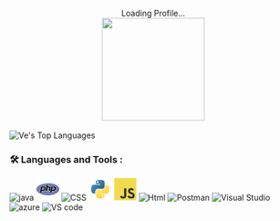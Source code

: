 <p align="center"> Loading Profile... <br>
<img src="https://i.gifer.com/origin/6a/6a2dfb96f278692f0900cc08975efe0e_w200.gif" width="180" height="180" /></a> 
</p>
<img alt="Ve's Top Languages" src="https://github-readme-stats.vercel.app/api/top-langs?username=vetate&langs_count=4&layout=compact&theme=react&bg_color=1F222E&title_color=68C3D4&icon_color=F8D866&border_color=1F222E" height="198px"/>
<p align="center"> 
   <h3>🛠 Languages and Tools :</h3>
   <p align="left">
      <img src="https://www.vectorlogo.zone/logos/java/java-icon.svg" alt="java" width="40" height="40"/> 
      <img src="https://raw.githubusercontent.com/devicons/devicon/master/icons/php/php-original.svg" alt="PHP" width="40" height="40"/> 
      <img src="https://img.icons8.com/color/48/000000/css3.png" alt="CSS" width="40" height="40"/></a>
      <img src="https://raw.githubusercontent.com/devicons/devicon/master/icons/python/python-original.svg" alt="Python" width="40" height="40"/></a>
      <img src="https://raw.githubusercontent.com/devicons/devicon/master/icons/javascript/javascript-original.svg" alt="Javascript" width="40" height="40"/></a>
      <img src="https://img.icons8.com/color/48/000000/html-5--v1.png" alt="Html" width="40" height="40"/></a>
      <img src="https://www.vectorlogo.zone/logos/getpostman/getpostman-icon.svg" alt="Postman" width="40" height="40"/></a>
      <img src="https://img.icons8.com/fluency/48/null/visual-studio.png" alt="Visual Studio" width="40" height="40"/></a>
      <img src="https://www.vectorlogo.zone/logos/microsoft_azure/microsoft_azure-icon.svg" alt="azure" width="40" height="40"/></a>
      <img src="https://img.icons8.com/fluent/48/000000/visual-studio-code-2019.png" alt="VS code" width="40" height="40"/></a>
   </p>
</p>
  
<!--
**vetate/vetate** is a ✨ _special_ ✨ repository because its `README.md` (this file) appears on your GitHub profile.




